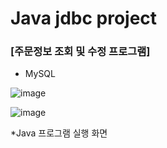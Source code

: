 # Java jdbc project
### [주문정보 조회 및 수정 프로그램]
* MySQL<br>

![image](https://user-images.githubusercontent.com/116700717/209299641-371361c1-7e88-4b39-96ca-223ee2bbff4e.png)


![image](https://user-images.githubusercontent.com/116700717/209299660-84f5b758-4134-4197-87c8-96758dce876a.png)



*Java 프로그램 실행 화면

